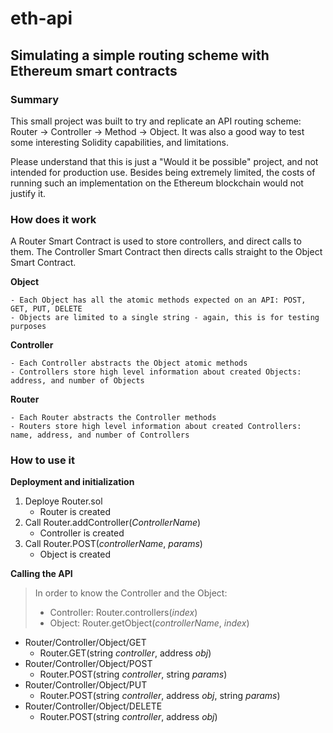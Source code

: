 # eth-api
## Simulating a simple routing scheme with Ethereum smart contracts

### Summary
This small project was built to try and replicate an API routing scheme: Router -> Controller -> Method -> Object. It was also a good way to test some interesting Solidity capabilities, and limitations.

Please understand that this is just a "Would it be possible" project, and not intended for production use. Besides being extremely limited, the costs of running such an implementation on the Ethereum blockchain would not justify it.

### How does it work
A Router Smart Contract is used to store controllers, and direct calls to them. The Controller Smart Contract then directs calls straight to the Object Smart Contract.

**Object** 
```
- Each Object has all the atomic methods expected on an API: POST, GET, PUT, DELETE
- Objects are limited to a single string - again, this is for testing purposes
```

**Controller**
```
- Each Controller abstracts the Object atomic methods
- Controllers store high level information about created Objects: address, and number of Objects
```

**Router**
```
- Each Router abstracts the Controller methods
- Routers store high level information about created Controllers: name, address, and number of Controllers
```

### How to use it

**Deployment and initialization**
1. Deploye Router.sol
   - Router is created
2. Call Router.addController(_ControllerName_)
   - Controller is created
3. Call Router.POST(_controllerName_, _params_)
   - Object is created

**Calling the API**
> In order to know the Controller and the Object:
>  - Controller: Router.controllers(_index_)
>  - Object: Router.getObject(_controllerName_, _index_)
- Router/Controller/Object/GET
  - Router.GET(string _controller_, address _obj_)
- Router/Controller/Object/POST
  - Router.POST(string _controller_, string _params_)
- Router/Controller/Object/PUT
  - Router.POST(string _controller_, address _obj_, string _params_)
- Router/Controller/Object/DELETE
  - Router.POST(string _controller_, address _obj_)
